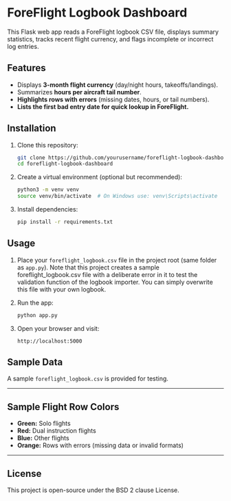 # ForeFlight Logbook Dashboard

This Flask web app reads a ForeFlight logbook CSV file, displays summary statistics, tracks recent flight currency, and flags incomplete or incorrect log entries.

## Features

- Displays **3-month flight currency** (day/night hours, takeoffs/landings).
- Summarizes **hours per aircraft tail number**.
- **Highlights rows with errors** (missing dates, hours, or tail numbers).
- **Lists the first bad entry date for quick lookup in ForeFlight.**

## Installation

1. Clone this repository:
    ```bash
    git clone https://github.com/yourusername/foreflight-logbook-dashboard.git
    cd foreflight-logbook-dashboard
    ```

2. Create a virtual environment (optional but recommended):
    ```bash
    python3 -m venv venv
    source venv/bin/activate  # On Windows use: venv\Scripts\activate
    ```

3. Install dependencies:
    ```bash
    pip install -r requirements.txt
    ```

## Usage

1. Place your `foreflight_logbook.csv` file in the project root (same folder as `app.py`).
Note that this project creates a sample foreflight_logbook.csv file with a deliberate
error in it to test the validation function of the logbook importer.  You can simply
overwrite this file with your own logbook.

2. Run the app:
    ```bash
    python app.py
    ```

3. Open your browser and visit:
    ```
    http://localhost:5000
    ```

## Sample Data

A sample `foreflight_logbook.csv` is provided for testing.

---

## Sample Flight Row Colors

- **Green:** Solo flights
- **Red:** Dual instruction flights
- **Blue:** Other flights
- **Orange:** Rows with errors (missing data or invalid formats)

---

## License

This project is open-source under the BSD 2 clause License.
